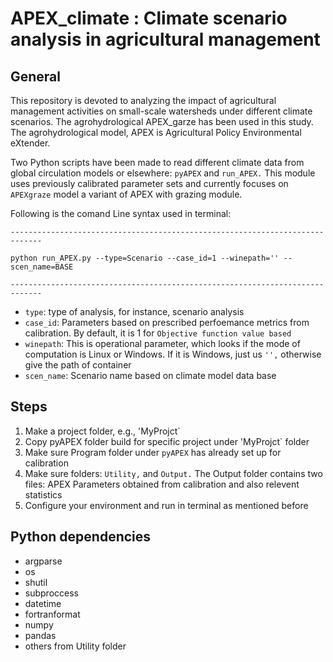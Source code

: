 # APEX_climate : Climate scenario analysis in agricultural management
## General 
This repository is devoted to analyzing the impact of agricultural management activities on small-scale watersheds under different climate scenarios. The agrohydrological APEX_garze has been used in this study. The agrohydrological model, APEX is Agricultural Policy Environmental eXtender.

Two Python scripts have been made to read different climate data from global circulation models or elsewhere: `pyAPEX` and `run_APEX.` This module uses previously calibrated parameter sets and currently focuses on `APEXgraze` model a variant of APEX with grazing module. 

Following is the comand Line syntax used in terminal:

`-----------------------------------------------------------------------------`

`python run_APEX.py --type=Scenario --case_id=1 --winepath='' --scen_name=BASE`

`-----------------------------------------------------------------------------`

* `type`: type of analysis, for instance, scenario analysis
* `case_id`: Parameters based on prescribed perfoemance metrics from calibration. By default, it is 1 for `Objective function value based`
* `winepath`: This is operational parameter, which looks if the mode of computation is Linux or Windows. If it is Windows, just us `'',` otherwise give the path of container
* `scen_name`: Scenario name based on climate model data base

## Steps
1. Make a project folder, e.g., 'MyProjct`
2. Copy pyAPEX folder build for specific project under 'MyProjct` folder
3. Make sure Program folder under `pyAPEX` has already set up for calibration
4. Make sure folders: `Utility,` and `Output.` The Output folder contains two files: APEX Parameters obtained from calibration and also relevent statistics
5. Configure your environment and run in terminal as mentioned before

##  Python dependencies 
* argparse
* os
* shutil
* subproccess
* datetime
* fortranformat
* numpy
* pandas
* others from Utility folder

  

   
  
